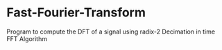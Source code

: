 # Fast-Fourier-Transform
 Program to compute the DFT  of a signal using radix-2 Decimation in time FFT Algorithm
